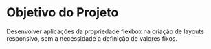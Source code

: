 # Objetivo do Projeto
 Desenvolver aplicações da propriedade flexbox na criação de layouts responsivo, sem a necessidade a definição de valores fixos.

